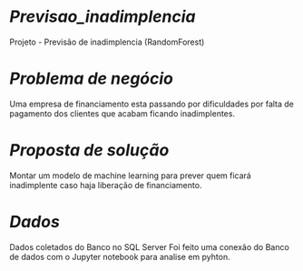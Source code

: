 # _Previsao_inadimplencia_
Projeto - Previsão de inadimplencia (RandomForest)

# *Problema de negócio*
Uma empresa de financiamento esta passando por dificuldades por falta de 
pagamento dos clientes que acabam ficando inadimplentes.

# *Proposta de solução*

Montar um modelo de machine learning para prever 
quem ficará inadimplente caso haja liberação de financiamento.

# *Dados*

Dados coletados do Banco no SQL Server
Foi feito uma conexão do Banco de dados com o Jupyter notebook
para analise em pyhton.

